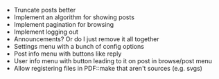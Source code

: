 - Truncate posts better
- Implement an algorithm for showing posts
- Implement pagination for browsing
- Implement logging out
- Announcements? Or do I just remove it all together
- Settings menu with a bunch of config options
- Post info menu with buttons like reply
- User info menu with button leading to it on post in browse/post menu
- Allow registering files in PDF::make that aren't sources (e.g. svgs)